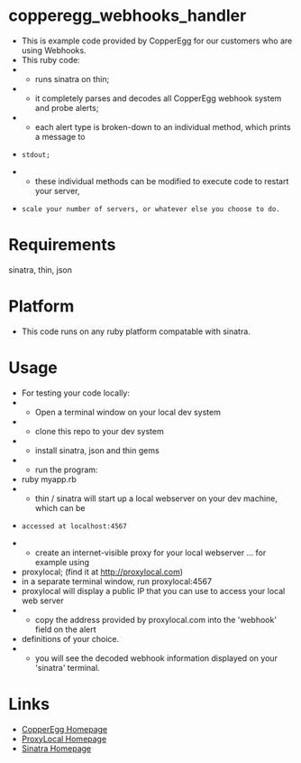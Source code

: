 copperegg_webhooks_handler
==========================

* This is example code provided by CopperEgg for our customers who are using Webhooks.
* This ruby code:
*   - runs sinatra on thin;
*   - it completely parses and decodes all CopperEgg webhook system and probe alerts;
*   - each alert type is broken-down to an individual method, which prints a message to
*     stdout;
*   - these individual methods can be modified to execute code to restart your server,
*     scale your number of servers, or whatever else you choose to do.


Requirements
============
sinatra, thin, json

Platform
========
* This code runs on any ruby platform compatable with sinatra.

Usage
============
* For testing your code locally:
* - Open a terminal window on your local dev system
* - clone this repo to your dev system
* - install sinatra, json and thin gems
* - run the program:
*    ruby myapp.rb
* - thin / sinatra will start up a local webserver on your dev machine, which can be
*     accessed at localhost:4567
* - create an internet-visible proxy for your local webserver ... for example using
*    proxylocal; (find it at http://proxylocal.com)
*    in a separate terminal window, run proxylocal:4567
*    proxylocal will display a public IP that you can use to access your local web server
* - copy the address provided by proxylocal.com into the 'webhook' field on the alert
*    definitions of your choice.
* - you will see the decoded webhook information displayed on your 'sinatra' terminal.

Links
=====
* [CopperEgg Homepage](http://www.copperegg.com)
* [ProxyLocal Homepage](http://www.proxylocal.com)
* [Sinatra Homepage](http://www.sinatrarb.com)


